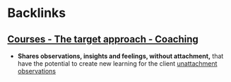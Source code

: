 
# Backlinks
## [Courses - The target approach - Coaching](<Courses - The target approach - Coaching.md>)
- **Shares observations, insights and feelings, without attachment,** that have the potential to create new learning for the client [unattachment observations](<unattachment observations.md>)

